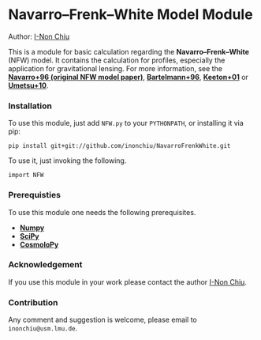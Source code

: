 # Navarro–Frenk–White Model Module

Author: 
[I-Non Chiu](inonchiu@usm.lmu.de)


This is a module for basic calculation regarding the **Navarro–Frenk–White** (NFW) model. It contains the calculation for profiles, especially the application for gravitational lensing. For more information, see the **[Navarro+96 (original NFW model paper)](http://adsabs.harvard.edu/abs/1996ApJ...462..563N)**, **[Bartelmann+96](http://adsabs.harvard.edu/abs/1996A%26A...313..697B)**, **[Keeton+01](http://adsabs.harvard.edu/abs/2001astro.ph..2341K)** or **[Umetsu+10](http://adsabs.harvard.edu/abs/2010arXiv1002.3952U)**.

### Installation

To use this module, just add ``NFW.py`` to your ``PYTHONPATH``, or installing it via pip:

```
pip install git+git://github.com/inonchiu/NavarroFrenkWhite.git
```

To use it, just invoking the following.

```
import NFW
```

### Prerequisties

To use this module one needs the following prerequisites.

  - **[Numpy](http://www.numpy.org/)** 
  - **[SciPy](http://www.scipy.org/)**
  - **[CosmoloPy](http://roban.github.io/CosmoloPy/)**


### Acknowledgement

If you use this module in your work please contact the author [I-Non Chiu](inonchiu@usm.lmu.de).


### Contribution

Any comment and suggestion is welcome, please email to `inonchiu@usm.lmu.de`.
